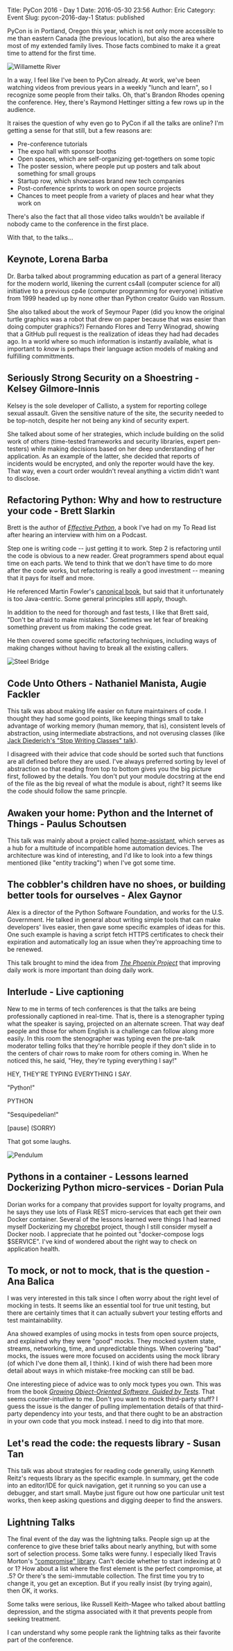 Title: PyCon 2016 - Day 1
Date: 2016-05-30 23:56
Author: Eric
Category: Event
Slug: pycon-2016-day-1
Status: published

PyCon is in Portland, Oregon this year, which is not only more
accessible to me than eastern Canada (the previous location), but also
the area where most of my extended family lives. Those facts combined to
make it a great time to attend for the first time.

![Willamette River]({static}/images/pycon-willamette.jpg)

In a way, I feel like I've been to PyCon already. At work, we've been
watching videos from previous years in a weekly "lunch and learn", so I
recognize some people from their talks. Oh, that's Brandon Rhodes
opening the conference. Hey, there's Raymond Hettinger sitting a few
rows up in the audience.

It raises the question of why even go to PyCon if all the talks are
online? I'm getting a sense for that still, but a few reasons are:

-   Pre-conference tutorials
-   The expo hall with sponsor booths
-   Open spaces, which are self-organizing get-togethers on some topic
-   The poster session, where people put up posters and talk about
    something for small groups
-   Startup row, which showcases brand new tech companies
-   Post-conference sprints to work on open source projects
-   Chances to meet people from a variety of places and hear what they
    work on

There's also the fact that all those video talks wouldn't be available
if nobody came to the conference in the first place.

With that, to the talks...

Keynote, Lorena Barba
---------------------

Dr. Barba talked about programming education as part of a general
literacy for the modern world, likening the current cs4all (computer
science for all) initiative to a previous cp4e (computer programming for
everyone) initiative from 1999 headed up by none other than Python
creator Guido van Rossum.

She also talked about the work of Seymour Paper (did you know the
original turtle graphics was a robot that drew on paper because that was
easier than doing computer graphics?) Fernando Flores and Terry
Winograd, showing that a GitHub pull request is the realization of ideas
they had had decades ago. In a world where so much information is
instantly available, what is important to *know* is perhaps their
language action models of making and fulfilling committments.

Seriously Strong Security on a Shoestring - Kelsey Gilmore-Innis
----------------------------------------------------------------

Kelsey is the sole developer of Callisto, a system for reporting college
sexual assault. Given the sensitive nature of the site, the security
needed to be top-notch, despite her not being any kind of security
expert.

She talked about some of her strategies, which include building on the
solid work of others (time-tested frameworks and security libraries,
expert pen-testers) while making decisions based on her deep
understanding of her application. As an example of the latter, she
decided that reports of incidents would be encrypted, and only the
reporter would have the key. That way, even a court order wouldn't
reveal anything a victim didn't want to disclose.

Refactoring Python: Why and how to restructure your code - Brett Slarkin
------------------------------------------------------------------------

Brett is the author of *[Effective
Python](https://www.goodreads.com/book/show/23020812-effective-python)*,
a book I've had on my To Read list after hearing an interview with him
on a Podcast.

Step one is writing code -- just getting it to work. Step 2 is
refactoring until the code is obvious to a new reader. Great programmers
spend about equal time on each parts. We tend to think that we don't
have time to do more after the code works, but refactoring is really a
good investment -- meaning that it pays for itself and more.

He referenced Martin Fowler's [canonical
book](https://www.goodreads.com/book/show/44936.Refactoring), but said
that it unfortunately is too Java-centric. Some general principles still
apply, though.

In addition to the need for thorough and fast tests, I like that Brett
said, "Don't be afraid to make mistakes." Sometimes we let fear of
breaking something prevent us from making the code great.

He then covered some specific refactoring techniques, including ways of
making changes without having to break all the existing callers.

![Steel Bridge]({static}/images/pycon-steel-bridge.jpg)


Code Unto Others - Nathaniel Manista, Augie Fackler
---------------------------------------------------

This talk was about making life easier on future maintainers of code. I
thought they had some good points, like keeping things small to take
advantage of working memory (human memory, that is), consistent levels
of abstraction, using intermediate abstractions, and not overusing
classes (like [Jack Diederich's "Stop Writing Classes"
talk](https://www.youtube.com/watch?v=o9pEzgHorH0)).

I disagreed with their advice that code should be sorted such that
functions are all defined before they are used. I've always preferred
sorting by level of abstraction so that reading from top to bottom gives
you the big picture first, followed by the details. You don't put your
module docstring at the end of the file as the big reveal of what the
module is about, right? It seems like the code should follow the same
princple.

Awaken your home: Python and the Internet of Things - Paulus Schoutsen
----------------------------------------------------------------------

This talk was mainly about a project called
[home-assistant](https://home-assistant.io/), which serves as a hub for
a multitude of incompatible home automation devices. The architecture
was kind of interesting, and I'd like to look into a few things
mentioned (like "entity tracking") when I've got some time.

The cobbler's children have no shoes, or building better tools for ourselves - Alex Gaynor
------------------------------------------------------------------------------------------

Alex is a director of the Python Software Foundation, and works for the
U.S. Government. He talked in general about writing simple tools that
can make developers' lives easier, then gave some specific examples of
ideas for this. One such example is having a script fetch HTTPS
certificates to check their expiration and automatically log an issue
when they're approaching time to be renewed.

This talk brought to mind the idea from *[The Phoenix
Project](https://www.goodreads.com/book/show/17255186-the-phoenix-project)*
that improving daily work is more important than doing daily work.

Interlude - Live captioning
---------------------------

New to me in terms of tech conferences is that the talks are being
professionally captioned in real-time. That is, there is a stenographer
typing what the speaker is saying, projected on an alternate screen.
That way deaf people and those for whom English is a challenge can
follow along more easily. In this room the stenographer was typing even
the pre-talk moderator telling folks that they're horrible people if
they don't slide in to the centers of chair rows to make room for others
coming in. When he noticed this, he said, "Hey, they're typing
everything I say!"

HEY, THEY'RE TYPING EVERYTHING I SAY.

"Python!"

PYTHON

"Sesquipedelian!"

\[pause\] (SORRY)

That got some laughs.

![Pendulum]({static}/images/pycon-pendulum.jpg)

Pythons in a container - Lessons learned Dockerizing Python micro-services - Dorian Pula
----------------------------------------------------------------------------------------

Dorian works for a company that provides support for loyalty programs,
and he says they use lots of Flask REST micro-services that each get
their own Docker container. Several of the lessons learned were things I
had learned myself Dockerizing my
[chorebot](https://github.com/genericmoniker/chorebot) project, though I
still consider myself a Docker noob. I appreciate that he pointed out
"docker-compose logs \$SERVICE". I've kind of wondered about the right
way to check on application health.

To mock, or not to mock, that is the question - Ana Balica
----------------------------------------------------------

I was very interested in this talk since I often worry about the right
level of mocking in tests. It seems like an essential tool for true unit
testing, but there are certainly times that it can actually subvert your
testing efforts and test maintainability.

Ana showed examples of using mocks in tests from open source projects,
and explained why they were "good" mocks. They mocked system state,
streams, networking, time, and unpredictable things. When covering "bad"
mocks, the issues were more focused on accidents using the mock library
(of which I've done them all, I think). I kind of wish there had been
more detail about ways in which mistake-free mocking can still be bad.

One interesting piece of advice was to only mock types you own. This was
from the book *[Growing Object-Oriented Software, Guided by
Tests](https://www.goodreads.com/book/show/4268826-growing-object-oriented-software-guided-by-tests)*.
That seems counter-intuitive to me. Don't you want to mock third-party
stuff? I guess the issue is the danger of pulling implementation details
of that third-party dependency into your tests, and that there ought to
be an abstraction in your own code that you mock instead. I need to dig
into that more.

Let's read the code: the requests library - Susan Tan
-----------------------------------------------------

This talk was about strategies for reading code generally, using Kenneth
Reitz's requests library as the specific example. In summary, get the
code into an editor/IDE for quick navigation, get it running so you can
use a debugger, and start small. Maybe just figure out how one
particular unit test works, then keep asking questions and digging
deeper to find the answers.

Lightning Talks
---------------

The final event of the day was the lightning talks. People sign up at
the conference to give these brief talks about nearly anything, but with
some sort of selection process. Some talks were funny. I especially
liked Travis Morton's ["compromise"
library](https://github.com/TravisJMorton/Compromise). Can't decide
whether to start indexing at 0 or 1? How about a list where the first
element is the perfect compromise, at .5? Or there's the semi-immutable
collection. The first time you try to change it, you get an exception.
But if you really insist (by trying again), then OK, it works.

Some talks were serious, like Russell Keith-Magee who talked about
battling depression, and the stigma associated with it that prevents
people from seeking treatment.

I can understand why some people rank the lightning talks as their
favorite part of the conference.
